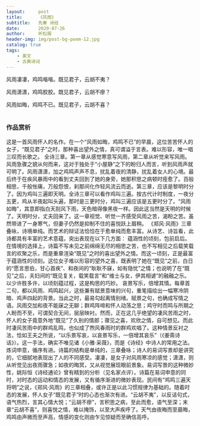 ```yaml
---
layout:     post
title:      《风雨》
subtitle:   先秦 诗经
date:       2020-07-26
author:     听松阁
header-img: img/post-bg-poem-12.jpg
catalog: true
tags:
    - 美文
    - 古典诗词
---
```


风雨凄凄，鸡鸣喈喈。既见君子，云胡不夷？<br>

风雨潇潇，鸡鸣胶胶。既见君子，云胡不瘳？<br>

风雨如晦，鸡鸣不已。既见君子，云胡不喜？<br>
<br>

### 作品赏析
这是一首风雨怀人的名作。在一个“风雨如晦，鸡鸣不已”的早晨，这位苦苦怀人的女子，“既见君子”之时，那种喜出望外之情，真可谓溢于言表。难以形容，唯一唱三叹而长歌之。
全诗三章。第一章从感觉寒意写风雨，第二章从听觉来写风雨。风雨急骤之貌从何而来，这对于独处于“小屋静“之下的盼归人而言，听到风雨声就可明了。风雨潇潇，加之鸡鸣声声不息，扰乱着夜的清静，扰乱着女人的心境。最后终于在疾风暴雨中的看到丈夫回到了她的身旁，她那积思之病顿时痊愈了。百般相思，千般怅痛，万般怨恨，刹那间化作轻风流云而逝。第三章，应该是黎明时分了。因为鸡叫三遍即天明。全诗三章可以看作鸡叫三遍。按古代计时制度，一夜分五更，鸡从半夜起叫头遍，那时是三更时分，鸡叫三遍应该是五更时分了。“风雨如晦”，其意即指白天刮风下雨，天色暗得像黑夜一样。因此这当然是天明的时候了。天明时分，丈夫回来了。这一章视觉、听觉一齐感受风雨之苦，渴盼之苦。虽然带进了一身寒气，但妻子仍然是抑制不住的喜悦跃上眉稍。
《郑风·风雨》三章叠咏，诗境单纯。而艺术的辩证法恰恰在于愈单纯而愈丰富。从诗艺、诗旨看，此诗都具有丰富的艺术意蕴，突出表现在以下几方面：
蕴涵性的顷刻，包前启后。在情境的选择上，诗篇不写未见之前绵绵无尽的相思之苦，也不写相见之后载笑载言的欢聚之乐，而是重章渲染“既见”之时的喜出望外之情。而这一顷刻，正是最富于蕴涵性的顷刻。这位女子难以形容的望外之喜，既表明了她在“既见”之前，白日的“愿言思伯，甘心首疾”、和夜间的“耿耿不寐，如有隐忧”之情；也说明了在“既见”之后，夫妇间的“既见复关，载笑载言”和“维士与女，伊其相谑”的融融之乐。以少许胜多许，以顷刻蕴过程，这是构思的巧妙。
哀景写乐，倍增其情。每章首二句，都以风雨、鸡鸣起兴，这些兼有赋景意味的兴句，重笔描绘出一幅寒冷阴暗、鸡声四起的背景。当此之时，最易勾起离情别绪。赋景之句，也确成写情之语。风雨交加和夜不能寐之无聊；群鸡阵啼和怀人动荡之思；鸡守时而鸣与所期之人盼而不至，可谓契合无间，层层映衬。然而，正在这几乎绝望的凄风苦雨之时，怀人的女子竟意外地“既见”了久别的情郎；骤见之喜，欢欣之情，自可想见。而此时凄风苦雨中的群鸡乱鸣，也似成了煦风春雨时的群鸡欢唱了。这种情景反衬之法，恰如王夫之所说，“以乐景写哀，以哀景写乐，一倍增其哀乐”（《姜斋诗话》）。这一手法，确实不唯见诸《小雅·采薇》，而是《诗经》中诗人的常用之法。
炼词申意，循序有进。诗篇的结构是单纯的，三章叠咏；诗人的易词写景却是讲究的，它细腻地表现出了人的不同感受。凄凄，是女子对风雨寒凉的感觉；潇潇，则从听觉见出夜雨骤急；如夜的晦冥，又从视觉展现眼前景象。易词写景的这种微妙性，姚际恒《诗经通论》曾有精到的分析（见名家点评）。诗篇在易词申意的同时，对时态的运动和情态的发展，又有循序渐进的微妙表现。民间有“鸡鸣三遍天将明”之说，《郑风·风雨》的三章相叠，或许正是以此习惯规律为基础的。随着时态的发展，怀人女子“既见君子”时的心态也渐次有进。“云胡不夷”，以反诘句式，语气热烈，言其心情大悦；“云胡不瘳”，言积思之病，至此而愈，语气至深；末章“云胡不喜”，则喜悦之情，难以掩饰，以至大声疾呼了。天气由夜晦而至晨晦，鸡鸣由声微而至声高，情感的变化则由乍见惊疑而至确信高呼。
